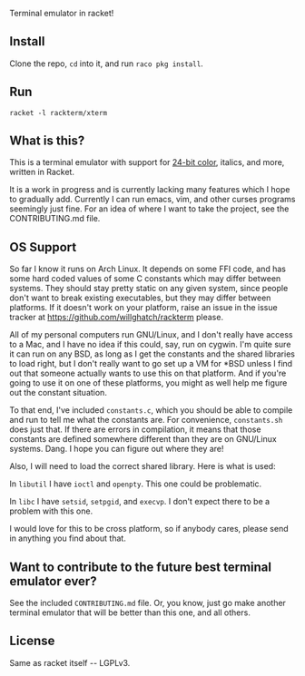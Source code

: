 Terminal emulator in racket!

Install
-------

Clone the repo, `cd` into it, and run `raco pkg install`.

Run
---

`racket -l rackterm/xterm`

What is this?
-------------

This is a terminal emulator with support for [24-bit color](https://gist.github.com/XVilka/8346728), italics, and more, written in Racket.

It is a work in progress and is currently lacking many features which I hope to gradually add.  Currently I can run emacs, vim, and other curses programs seemingly just fine.  For an idea of where I want to take the project, see the CONTRIBUTING.md file.

OS Support
----------

So far I know it runs on Arch Linux.  It depends on some FFI code, and has some hard coded values of some C constants which may differ between systems.  They should stay pretty static on any given system, since people don't want to break existing executables, but they may differ between platforms.  If it doesn't work on your platform, raise an issue in the issue tracker at https://github.com/willghatch/rackterm please.

All of my personal computers run GNU/Linux, and I don't really have access to a Mac, and I have no idea if this could, say, run on cygwin.  I'm quite sure it can run on any BSD, as long as I get the constants and the shared libraries to load right, but I don't really want to go set up a VM for *BSD unless I find out that someone actually wants to use this on that platform.  And if you're going to use it on one of these platforms, you might as well help me figure out the constant situation.

To that end, I've included `constants.c`, which you should be able to compile and run to tell me what the constants are.  For convenience, `constants.sh` does just that.  If there are errors in compilation, it means that those constants are defined somewhere different than they are on GNU/Linux systems.  Dang.  I hope you can figure out where they are!

Also, I will need to load the correct shared library.  Here is what is used:

In `libutil` I have `ioctl` and `openpty`.  This one could be problematic.

In `libc` I have `setsid`, `setpgid`, and `execvp`.  I don't expect there to be a problem with this one.

I would love for this to be cross platform, so if anybody cares, please send in anything you find about that.

Want to contribute to the future best terminal emulator ever?
-------------------------------------------------------------

See the included `CONTRIBUTING.md` file.  Or, you know, just go make another terminal emulator that will be better than this one, and all others.

License
-------

Same as racket itself -- LGPLv3.
